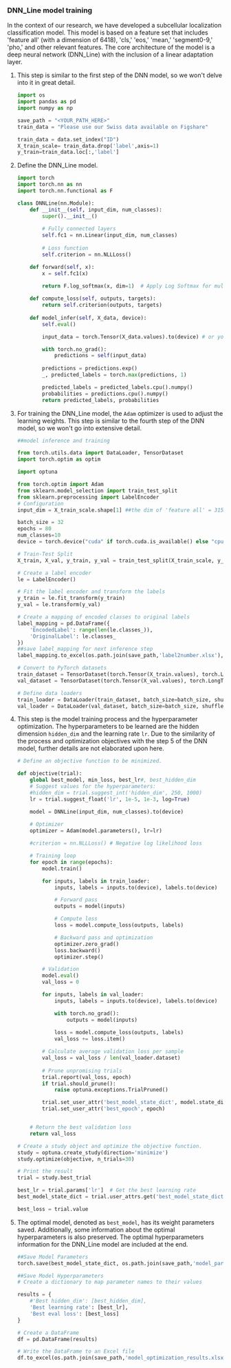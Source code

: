 ### DNN_Line model training

In the context of our research, we have developed a subcellular localization classification model. This model is based on a feature set that includes 'feature all' (with a dimension of 6418), 'cls,' 'eos,' 'mean,' 'segment0-9,' 'pho,' and other relevant features. The core architecture of the model is a deep neural network (DNN_Line) with the inclusion of a linear adaptation layer.

1. This step is similar to the first step of the DNN model, so we won't delve into it in great detail.

   ```python
   import os
   import pandas as pd
   import numpy as np
   
   save_path = "<YOUR_PATH_HERE>"
   train_data = "Please use our Swiss data available on Figshare"
   
   train_data = data.set_index("ID")
   X_train_scale= train_data.drop('label',axis=1)
   y_train=train_data.loc[:,'label']
   ```
   
2. Define the DNN_Line model.

   ```python
   import torch
   import torch.nn as nn
   import torch.nn.functional as F
   
   class DNNLine(nn.Module):
       def __init__(self, input_dim, num_classes):
           super().__init__()
           
           # Fully connected layers
           self.fc1 = nn.Linear(input_dim, num_classes)
           
           # Loss function
           self.criterion = nn.NLLLoss()
   
       def forward(self, x):
           x = self.fc1(x)
           
           return F.log_softmax(x, dim=1)  # Apply Log Softmax for multi-class classification
   
       def compute_loss(self, outputs, targets):
           return self.criterion(outputs, targets)
       
       def model_infer(self, X_data, device):
           self.eval()
   
           input_data = torch.Tensor(X_data.values).to(device) # or your test data
   
           with torch.no_grad():
               predictions = self(input_data)
               
           predictions = predictions.exp()
           _, predicted_labels = torch.max(predictions, 1)
   
           predicted_labels = predicted_labels.cpu().numpy()
           probabilities = predictions.cpu().numpy()
           return predicted_labels, probabilities
   ```

3. For training the DNN_Line model, the `Adam` optimizer is used to adjust the learning weights. This step is similar to the fourth step of the DNN model, so we won't go into extensive detail.

   ```python
   ##model inference and training
   
   from torch.utils.data import DataLoader, TensorDataset
   import torch.optim as optim
   
   import optuna
   
   from torch.optim import Adam
   from sklearn.model_selection import train_test_split
   from sklearn.preprocessing import LabelEncoder
   # Configuration
   input_dim = X_train_scale.shape[1] ##the dim of 'feature all' = 3152 
   
   batch_size = 32
   epochs = 80
   num_classes=10
   device = torch.device("cuda" if torch.cuda.is_available() else "cpu")
   
   # Train-Test Split
   X_train, X_val, y_train, y_val = train_test_split(X_train_scale, y_train,test_size=0.2, random_state=0)
   
   # Create a label encoder
   le = LabelEncoder()
   
   # Fit the label encoder and transform the labels
   y_train = le.fit_transform(y_train)
   y_val = le.transform(y_val)
   
   # Create a mapping of encoded classes to original labels
   label_mapping = pd.DataFrame({
       'EncodedLabel': range(len(le.classes_)),
       'OriginalLabel': le.classes_
   })
   ##save label_mapping for next inference step
   label_mapping.to_excel(os.path.join(save_path,'label2number.xlsx'),index=False)
   
   # Convert to PyTorch datasets
   train_dataset = TensorDataset(torch.Tensor(X_train.values), torch.LongTensor(y_train))
   val_dataset = TensorDataset(torch.Tensor(X_val.values), torch.LongTensor(y_val))
   
   # Define data loaders
   train_loader = DataLoader(train_dataset, batch_size=batch_size, shuffle=True)
   val_loader = DataLoader(val_dataset, batch_size=batch_size, shuffle=False)
   ```

4. This step is the model training process and the hyperparameter optimization. The hyperparameters to be learned are the hidden dimension `hidden_dim` and the learning rate `lr`. Due to the similarity of the process and optimization objectives with the step 5 of the DNN model, further details are not elaborated upon here.

   ```python
   # Define an objective function to be minimized.
   
   def objective(trial):
       global best_model, min_loss, best_lr#, best_hidden_dim
       # Suggest values for the hyperparameters:
       #hidden_dim = trial.suggest_int('hidden_dim', 250, 1000)
       lr = trial.suggest_float('lr', 1e-5, 1e-3, log=True)
   
       model = DNNLine(input_dim, num_classes).to(device)
       
       # Optimizer
       optimizer = Adam(model.parameters(), lr=lr)
   
       #criterion = nn.NLLLoss() # Negative log likelihood loss
   
       # Training loop
       for epoch in range(epochs):
           model.train()
   
           for inputs, labels in train_loader:
               inputs, labels = inputs.to(device), labels.to(device)
   
               # Forward pass
               outputs = model(inputs)
   
               # Compute loss
               loss = model.compute_loss(outputs, labels)
   
               # Backward pass and optimization
               optimizer.zero_grad()
               loss.backward()
               optimizer.step()
   
           # Validation
           model.eval()
           val_loss = 0
   
           for inputs, labels in val_loader:
               inputs, labels = inputs.to(device), labels.to(device)
   
               with torch.no_grad():
                   outputs = model(inputs)
               
               loss = model.compute_loss(outputs, labels)
               val_loss += loss.item()
   
           # Calculate average validation loss per sample
           val_loss = val_loss / len(val_loader.dataset)
           
           # Prune unpromising trials
           trial.report(val_loss, epoch)
           if trial.should_prune():
               raise optuna.exceptions.TrialPruned()
   
           trial.set_user_attr('best_model_state_dict', model.state_dict())
           trial.set_user_attr('best_epoch', epoch)
   
   
       # Return the best validation loss
       return val_loss
   
   # Create a study object and optimize the objective function.
   study = optuna.create_study(direction='minimize')
   study.optimize(objective, n_trials=30)
   
   # Print the result
   trial = study.best_trial
   
   best_lr = trial.params['lr']  # Get the best learning rate
   best_model_state_dict = trial.user_attrs.get('best_model_state_dict')  # Get the best model state dict
   
   best_loss = trial.value
   ```

5. The optimal model, denoted as `best_model`, has its weight parameters saved. Additionally, some information about the optimal hyperparameters is also preserved. The optimal hyperparameters information for the DNN_Line model are included at the end.

   ```python
   ##Save Model Parameters 
   torch.save(best_model_state_dict, os.path.join(save_path,'model_parameters.pt'))
   
   ##Save Model Hyperparameters
   # Create a dictionary to map parameter names to their values
   
   results = {
       #'Best hidden_dim': [best_hidden_dim],
       'Best learning rate': [best_lr],
       'Best eval loss': [best_loss]
   }
   
   # Create a DataFrame
   df = pd.DataFrame(results)
   
   # Write the DataFrame to an Excel file
   df.to_excel(os.path.join(save_path,'model_optimization_results.xlsx'), index=False)
   ```
